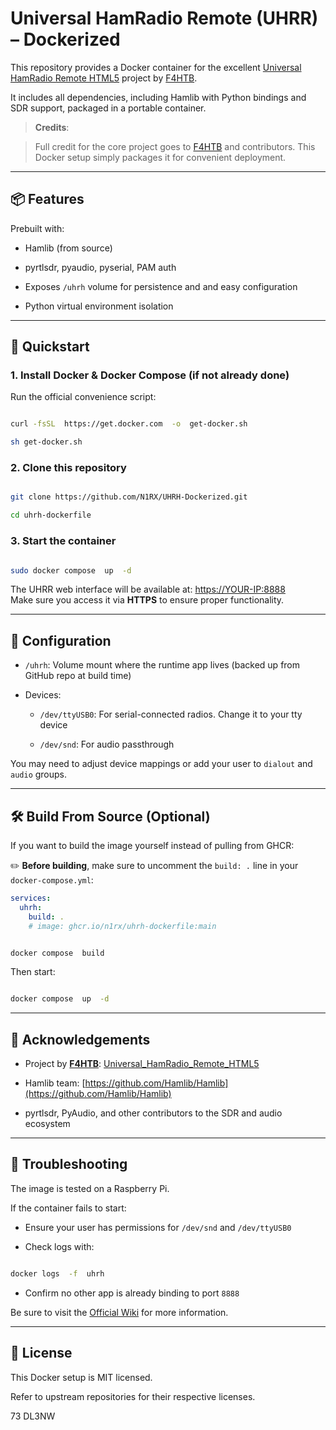 
# Universal HamRadio Remote (UHRR) – Dockerized

  

This repository provides a Docker container for the excellent [Universal HamRadio Remote HTML5](https://github.com/F4HTB/Universal_HamRadio_Remote_HTML5) project by [F4HTB](https://github.com/F4HTB).

It includes all dependencies, including Hamlib with Python bindings and SDR support, packaged in a portable container.

  

>  **Credits**:

> Full credit for the core project goes to [F4HTB](https://github.com/F4HTB) and contributors. This Docker setup simply packages it for convenient deployment.

  

---

  

## 📦 Features

  

Prebuilt with:

- Hamlib (from source)

- pyrtlsdr, pyaudio, pyserial, PAM auth

- Exposes `/uhrh` volume for persistence and and easy configuration

- Python virtual environment isolation

  

---

  

## 🚀 Quickstart

  

### 1. Install Docker & Docker Compose (if not already done)

  

Run the official convenience script:

  

```bash

curl -fsSL  https://get.docker.com  -o  get-docker.sh

sh get-docker.sh

```

  

### 2. Clone this repository

  

```bash

git clone https://github.com/N1RX/UHRH-Dockerized.git

cd uhrh-dockerfile

```

  

### 3. Start the container

  

```bash

sudo docker compose  up  -d

```

  

The UHRR web interface will be available at: [https://YOUR-IP:8888](https://YOUR-IP:8888)  
Make sure you access it via **HTTPS** to ensure proper functionality.



  

---

  

## 🔧 Configuration

  

-  `/uhrh`: Volume mount where the runtime app lives (backed up from GitHub repo at build time)

- Devices:

	-  `/dev/ttyUSB0`: For serial-connected radios. Change it to your tty device

	-  `/dev/snd`: For audio passthrough

  

You may need to adjust device mappings or add your user to `dialout` and `audio` groups.

  

---

  

  ## 🛠️ Build From Source (Optional)

If you want to build the image yourself instead of pulling from GHCR:

✏️ **Before building**, make sure to uncomment the `build: .` line in your `docker-compose.yml`:

```yaml
services:
  uhrh:
    build: .
    # image: ghcr.io/n1rx/uhrh-dockerfile:main
```


```bash

docker compose  build

```

  

Then start:

  

```bash

docker compose  up  -d

```

  

---

  

## 🙏 Acknowledgements

  

- Project by **[F4HTB](https://github.com/F4HTB)**: [Universal_HamRadio_Remote_HTML5](https://github.com/F4HTB/Universal_HamRadio_Remote_HTML5)

- Hamlib team: [https://github.com/Hamlib/Hamlib](https://github.com/Hamlib/Hamlib)

- pyrtlsdr, PyAudio, and other contributors to the SDR and audio ecosystem

  

---

  

## 🧪 Troubleshooting

 The image is tested on a Raspberry Pi. 

If the container fails to start:

  

- Ensure your user has permissions for `/dev/snd` and `/dev/ttyUSB0`

- Check logs with:

  

```bash

docker logs  -f  uhrh

```

  

- Confirm no other app is already binding to port `8888`

Be sure to visit the [Official Wiki](https://github.com/F4HTB/Universal_HamRadio_Remote_HTML5/wiki) for more information.
  

---

  

## 📄 License

  

This Docker setup is MIT licensed.

Refer to upstream repositories for their respective licenses.

73 DL3NW
